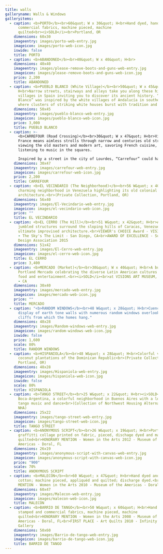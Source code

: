 ```yaml
---
title: walls
galleryname: Walls & Windows
galleryitems:
  - caption: <b>PORTO</b><br>60&quot; W x 30&quot; H<br>Hand dyed, hand stamped and
      commercial fabrics, machine pieced, machine
      quilted<br><i>SOLD</i><br>Portland, OR
    dimensions: 60x30
    imageentry: images/porto-web-entry.jpg
    imageicon: images/porto-web-icon.jpg
    iswide: false
    title: PORTO
  - caption: <b>ABANDONED</b><br>40&quot; W x 40&quot; H<br>
    dimensions: 40x40
    imageentry: images/please-remove-boots-and-guns-web-entry.jpg
    imageicon: images/please-remove-boots-and-guns-web-icon.jpg
    price: 2,200
    title: ABANDONED
  - caption: <b>PUEBLO BLANCO (White Village)</b><br>50&quot; W x 45&quot;
      H<br>Narrow streets, stairways and alleys take you along these hilly
      villages in Spain inviting you to discover its ancient history. “Pueblo
      Blanco” was inspired by the white villages of Andalucía in southern Spain,
      where clusters of striking white houses burst with tradition and charm.
    dimensions: 50x45
    imageentry: images/pueblo-blanco-web-entry.jpg
    imageicon: images/pueblo-blanco-web-icon.jpg
    price: 3,000
    title: PUEBLO BLANCO
  - caption: >-
      <b>CARREFOUR (Road Crossing)</b><br>30&quot; W x 47&quot; H<br>Visiting
      France means aimless strolls through narrow and centuries old streets,
      viewing the old masters and modern art, savoring French cuisine, and
      listening to music in the squares.

      Inspired by a street in the city of Lourdes, “Carrefour” could have been any other street in France.
    dimensions: 30x47
    imageentry: images/carrefour-web-entry.jpg
    imageicon: images/carrefour-web-icon.jpg
    price: 2,200
    title: CARREFOUR
  - caption: <b>EL VECINDARIO (The Neighborhood)</b><br>56 W&quot; x 40&quot; H<br>A
      charming neighborhood in Venezuela highlighting its old colonial
      architecture.<br>(Private Collection, Portland, OR)
    dimensions: 56x40
    imageentry: images/El-Vecindario-web-entry.jpg
    imageicon: images/el-vecindario-web-icon.jpg
    price: ""
    title: EL VECINDARIO
  - caption: <b>EL CERRO (The Hill)</b><br>51 W&quot; x 42&quot; H<br>A sea of
      jumbled structures surround the sloping hills of Caracas, Venezuela - the
      ultimate improvised architecture.<br>VIEWER's CHOICE Award - VISIONS 2015
      - The Sky's The Limit - San Diego, CA<br>AWARD OF EXCELLENCE - Surface
      Design Association 2015
    dimensions: 51x42
    imageentry: images/El-Cerro-web-entry.jpg
    imageicon: images/el-cerro-web-icon.jpg
    title: EL CERRO
    price: 3,400
  - caption: <b>MERCADO (Market)</b><br>30&quot; W x 40&quot; H<br>A busy day at the
      Portland Mercado celebrating the diverse Latin American cultures through
      food and entertainment.<br><i>SOLD</i><br>at VISIONS ART MUSEUM, San Diego
      - CA
    dimensions: 30x40
    imageentry: images/mercado-web-entry.jpg
    imageicon: images/mercado-web-icon.jpg
    price: ""
    title: MERCADO
  - caption: "<b>RANDOM WINDOWS</b><br>48 W&quot; x 28&quot; H<br>Cuenca-Spain:  A
      display of earth tone walls with numerous random windows overlooking the
      cliffs from which the homes hang."
    dimensions: 48x28
    imageentry: images/Random-windows-web-entry.jpg
    imageicon: images/random-windows-web-icon.jpg
    iswide: false
    price: 1,600
    scale: 80%
    title: RANDOM WINDOWS
  - caption: <b>HISPANIOLA</b><br>48 W&quot; x 28&quot; H<br>Colorful villages and
      coconut plantations of the Dominican Republic<br>(Private Collection,
      Portland, OR)
    dimensions: 48x28
    imageentry: images/Hispaniola-web-entry.jpg
    imageicon: images/hispaniola-web-icon.jpg
    iswide: false
    scale: 80%
    title: HISPANIOLA
  - caption: <b>TANGO STREET</b><br>25 W&quot; x 22&quot; H<br><i>SOLD</i><br>La
      Boca-Argentina, a colorful neighborhood in Buenos Aires with a love for
      tango music and dance<br>(Collection of Northwest Housing Alternatives -
      NHA)
    dimensions: 25x22
    imageentry: images/tango-street-web-entry.jpg
    imageicon: images/tango-street-web-icon.jpg
    title: TANGO STREET
  - caption: <b>ANONYMOUS SCRIPT</b><br>26 W&quot; x 19&quot; H<br>Portland
      graffitti collage printed on fabric, pieced, dischage dyed and machine
      quilted<br>HONORARY MENTION - Women in the Arts 2012 - Museum of the
      Americas - Doral, FL
    dimensions: 26x19
    imageentry: images/anonymous-script-with-canvas-web-entry.jpg
    imageicon: images/anonymous-script-with-canvas-web-icon.jpg
    price: "900"
    scale: 70%
    title: ANONYMOUS SCRIPT
  - caption: <b>MALECÓN</b><br>60 W&quot; x 47&quot; H<br>Hand dyed and commercial
      cotton; machine pieced, appliquéd and quilted; discharge dyed.<br>HONORARY
      MENTION - Women in the Arts 2010 - Museum of the Americas - Doral, FL
    dimensions: 60x47
    imageentry: images/Malecon-web-entry.jpg
    imageicon: images/malecon-web-icon.jpg
    title: MALECÓN
  - caption: <b>BARRIO DE TANGO</b><br>50 W&quot; x 60&quot; H<br>Hand dyed, hand
      stamped and commercial fabrics, machine pieced, machine
      quilted<br>HONORARY MENTION - Women in the Arts 2008 - Museum of the
      Americas - Doral, FL<br>FIRST PLACE - Art Quilts 2010 - Infinity Art
      Gallery
    dimensions: 50x60
    imageentry: images/Barrio-de-tango-web-entry.jpg
    imageicon: images/barrio-de-tango-web-icon.jpg
    title: BARRIO DE TANGO
---
```

